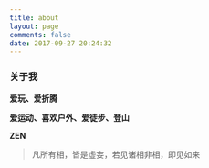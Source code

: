 ```yaml
---
title: about
layout: page
comments: false
date: 2017-09-27 20:24:32
---
```


### 关于我

**爱玩、爱折腾** 

**爱运动、喜欢户外、爱徒步、登山** 

**ZEN**

> 凡所有相，皆是虚妄，若见诸相非相，即见如来
